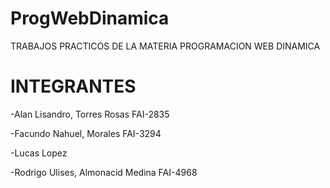# ProgWebDinamica
TRABAJOS PRACTICOS DE LA MATERIA PROGRAMACION WEB DINAMICA 


# INTEGRANTES 

-Alan Lisandro, Torres Rosas FAI-2835

-Facundo Nahuel, Morales FAI-3294

-Lucas Lopez

-Rodrigo Ulises, Almonacid Medina FAI-4968
